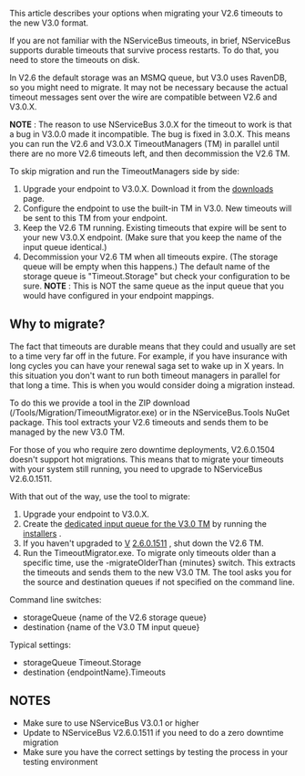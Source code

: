 <!--
title: "Migrating To NServiceBus 3.0 – Timeouts"
tags: ""
summary: "This article describes your options when migrating your V2.6 timeouts to the new V3.0 format."
-->

This article describes your options when migrating your V2.6 timeouts to the new V3.0 format.

If you are not familiar with the NServiceBus timeouts, in brief, NServiceBus supports durable timeouts that survive process restarts. To do that, you need to store the timeouts on disk.

In V2.6 the default storage was an MSMQ queue, but V3.0 uses RavenDB, so you might need to migrate. It may not be necessary because the actual timeout messages sent over the wire are compatible between V2.6 and V3.0.X.

**NOTE** : The reason to use NServiceBus 3.0.X for the timeout to work is that a bug in V3.0.0 made it incompatible. The bug is fixed in 3.0.X. This means you can run the V2.6 and V3.0.X TimeoutManagers (TM) in parallel until there are no more V2.6 timeouts left, and then decommission the V2.6 TM.

To skip migration and run the TimeoutManagers side by side:

1.  Upgrade your endpoint to V3.0.X. Download it from the
    [downloads](/downloads) page.
2.  Configure the endpoint to use the built-in TM in V3.0. New timeouts
    will be sent to this TM from your endpoint.
3.  Keep the V2.6 TM running. Existing timeouts that expire will be sent
    to your new V3.0.X endpoint. (Make sure that you keep the name of
    the input queue identical.)
4.  Decommission your V2.6 TM when all timeouts expire. (The storage
    queue will be empty when this happens.) The default name of the
    storage queue is "Timeout.Storage" but check your configuration to
    be sure. **NOTE** : This is NOT the same queue as the input queue
    that you would have configured in your endpoint mappings.

Why to migrate?
---------------

The fact that timeouts are durable means that they could and usually are set to a time very far off in the future. For example, if you have insurance with long cycles you can have your renewal saga set to wake up in X years. In this situation you don't want to run both timeout managers in parallel for that long a time. This is when you would consider doing a migration instead.

To do this we provide a tool in the ZIP download
(/Tools/Migration/TimeoutMigrator.exe) or in the NServiceBus.Tools NuGet package. This tool extracts your V2.6 timeouts and sends them to be managed by the new V3.0 TM.

For those of you who require zero downtime deployments, V2.6.0.1504 doesn't support hot migrations. This means that to migrate your timeouts with your system still running, you need to upgrade to NServiceBus V2.6.0.1511.

With that out of the way, use the tool to migrate:

1.  Upgrade your endpoint to V3.0.X.
2.  Create the [dedicated input queue for the V3.0
    TM](convention-over-configuration) by running the
    [installers](nservicebus-installers.md) .
3.  If you haven't upgraded to
    [V](http://particular.cloudapp.net/downloads)
    [2.6.0.1511](http://particular.cloudapp.net/downloads) , shut down
    the V2.6 TM.
4.  Run the TimeoutMigrator.exe. To migrate only timeouts older than a
    specific time, use the -migrateOlderThan {minutes} switch. This
    extracts the timeouts and sends them to the new V3.0 TM. The tool
    asks you for the source and destination queues if not specified on
    the command line.

Command line switches:

-   storageQueue {name of the V2.6 storage queue}
-   destination {name of the V3.0 TM input queue}

Typical settings:

-   storageQueue Timeout.Storage
-   destination {endpointName}.Timeouts

NOTES
-----

-   Make sure to use NServiceBus V3.0.1 or higher
-   Update to NServiceBus V2.6.0.1511 if you need to do a zero downtime
    migration
-   Make sure you have the correct settings by testing the process in
    your testing environment



